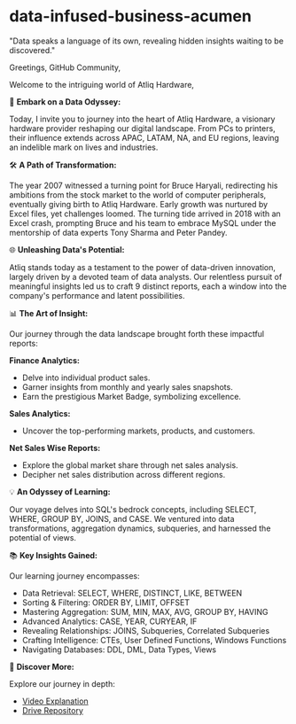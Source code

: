 # data-infused-business-acumen

"Data speaks a language of its own, revealing hidden insights waiting to be discovered."

Greetings, GitHub Community,

Welcome to the intriguing world of Atliq Hardware,

🚀 **Embark on a Data Odyssey:**

Today, I invite you to journey into the heart of Atliq Hardware, a visionary hardware provider reshaping our digital landscape. From PCs to printers, their influence extends across APAC, LATAM, NA, and EU regions, leaving an indelible mark on lives and industries.

🛠️ **A Path of Transformation:**

The year 2007 witnessed a turning point for Bruce Haryali, redirecting his ambitions from the stock market to the world of computer peripherals, eventually giving birth to Atliq Hardware. Early growth was nurtured by Excel files, yet challenges loomed. The turning tide arrived in 2018 with an Excel crash, prompting Bruce and his team to embrace MySQL under the mentorship of data experts Tony Sharma and Peter Pandey.

🌐 **Unleashing Data's Potential:**

Atliq stands today as a testament to the power of data-driven innovation, largely driven by a devoted team of data analysts. Our relentless pursuit of meaningful insights led us to craft 9 distinct reports, each a window into the company's performance and latent possibilities.

📊 **The Art of Insight:**

Our journey through the data landscape brought forth these impactful reports:

**Finance Analytics:**

- Delve into individual product sales.
- Garner insights from monthly and yearly sales snapshots.
- Earn the prestigious Market Badge, symbolizing excellence.

**Sales Analytics:**

- Uncover the top-performing markets, products, and customers.

**Net Sales Wise Reports:**

- Explore the global market share through net sales analysis.
- Decipher net sales distribution across different regions.

💡 **An Odyssey of Learning:**

Our voyage delves into SQL's bedrock concepts, including SELECT, WHERE, GROUP BY, JOINS, and CASE. We ventured into data transformations, aggregation dynamics, subqueries, and harnessed the potential of views.

📚 **Key Insights Gained:**

Our learning journey encompasses:

- Data Retrieval: SELECT, WHERE, DISTINCT, LIKE, BETWEEN
- Sorting & Filtering: ORDER BY, LIMIT, OFFSET
- Mastering Aggregation: SUM, MIN, MAX, AVG, GROUP BY, HAVING
- Advanced Analytics: CASE, YEAR, CURYEAR, IF
- Revealing Relationships: JOINS, Subqueries, Correlated Subqueries
- Crafting Intelligence: CTEs, User Defined Functions, Windows Functions
- Navigating Databases: DDL, DML, Data Types, Views

📎 **Discover More:**

Explore our journey in depth:

- [Video Explanation](https://youtu.be/7bmcGbV-5z0)
- [Drive Repository](https://drive.google.com/drive/folders/18_dq6KOzMqNj35wiAs2YwRDZK7-69XIx?usp=drive_link)


